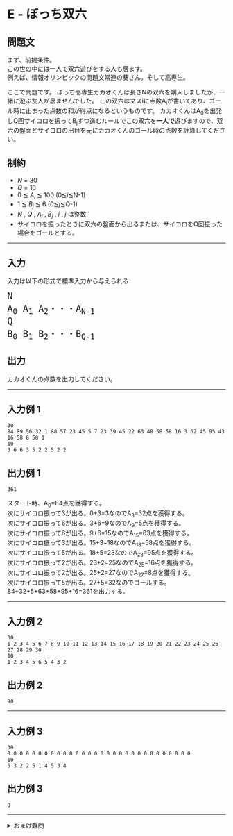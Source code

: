 # E - ぼっち双六

## 問題文
まず、前提条件。  
この世の中には一人で双六遊びをする人も居ます。  
例えば、情報オリンピックの問題文常連の葵さん。そして高専生。  

ここで問題です。
ぼっち高専生カカオくんは長さNの双六を購入しましたが、一緒に遊ぶ友人が居ませんでした。
この双六はマスiに点数A<sub>i</sub>が書いてあり、ゴール時に止まった点数の和が得点になるというものです。
カカオくんはA<sub>0</sub>を出発しQ回サイコロを振ってB<sub>j</sub>ずつ進むルールでこの双六を<strong>一人で</strong>遊びますので、双六の盤面とサイコロの出目を元にカカオくんのゴール時の点数を計算してください。

## 制約
* *N* = 30
* *Q* = 10
* 0 ≦ *A*<sub>*i*</sub> ≦ 100 (0≦*i*≦N-1)
* 1 ≦ *B*<sub>*j*</sub> ≦ 6 (0≦*j*≦Q-1)
* *N* , *Q* , *A*<sub>*i*</sub> , *B*<sub>*j*</sub> , *i* , *j* は整数
* サイコロを振ったときに双六の盤面から出るまたは、サイコロをQ回振った場合をゴールとする。
***
## 入力
入力は以下の形式で標準入力から与えられる．

<pre>
<span style="font-size: 150%">N
A<sub>0</sub> A<sub>1</sub> A<sub>2</sub>・・・A<sub>N-1</sub>
Q
B<sub>0</sub> B<sub>1</sub> B<sub>2</sub>・・・B<sub>Q-1</sub>
</pre>
## 出力
カカオくんの点数を出力してください。
***
## 入力例 1 
```
30
84 89 56 32 1 88 57 23 45 5 7 23 39 45 22 63 48 58 58 16 3 62 45 95 43 16 58 8 58 1
10
3 6 6 3 5 2 2 5 2 2 
```
## 出力例 1
```
361
```
スタート時、A<sub>0</sub>=84点を獲得する。  
次にサイコロ振って3が出る。0+3=3なのでA<sub>3</sub>=32点を獲得する。  
次にサイコロ振って6が出る。3+6=9なのでA<sub>9</sub>=5点を獲得する。  
次にサイコロ振って6が出る。9+6=15なのでA<sub>15</sub>=63点を獲得する。    
次にサイコロ振って3が出る。15+3=18なのでA<sub>18</sub>=58点を獲得する。  
次にサイコロ振って5が出る。18+5=23なのでA<sub>23</sub>=95点を獲得する。  
次にサイコロ振って2が出る。23+2=25なのでA<sub>25</sub>=16点を獲得する。  
次にサイコロ振って2が出る。25+2=27なのでA<sub>27</sub>=8点を獲得する。  
次にサイコロ振って5が出る。27+5=32なのでゴールする。  
84+32+5+63+58+95+16=361を出力する。
***
## 入力例 2
```
30
1 2 3 4 5 6 7 8 9 10 11 12 13 14 15 16 17 18 19 20 21 22 23 24 25 26 27 28 29 30
10
1 2 3 4 5 6 5 4 3 2 
```
## 出力例 2
```
90
```

***
## 入力例 3
```
30
0 0 0 0 0 0 0 0 0 0 0 0 0 0 0 0 0 0 0 0 0 0 0 0 0 0 0 0 0 0
10
5 3 2 2 5 1 4 5 3 4
```
## 出力例 3
```
0
```
***
<details>
<summary>おまけ難問</summary>

 * 1 ≦ N ≦ 100000
 * 1 ≦ Q ≦ 30000
</details>
